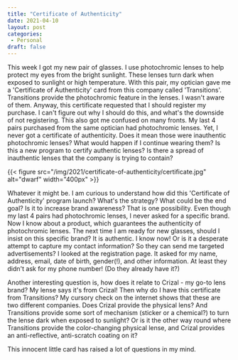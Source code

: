```yaml
---
title: "Certificate of Authenticity"
date: 2021-04-10
layout: post
categories:
 - Personal
draft: false
---
```

This week I got my new pair of glasses. I use photochromic lenses to help protect my eyes from the bright sunlight. These lenses turn dark when exposed to sunlight or high temperature. With this pair, my optician gave me a 'Certificate of Authenticity' card from this company called 'Transitions'. Transitions provide the photochromic feature in the lenses. I wasn't aware of them. Anyway, this certificate requested that I should register my purchase. I can't figure out why I should do this, and what's the downside of not registering. This also got me confused on many fronts. My last 4 pairs purchased from the same optician had photochromic lenses. Yet, I never got a certificate of authenticity. Does it mean those were inauthentic photochromic lenses? What would happen if I continue wearing them? Is this a new program to certify authentic lenses? Is there a spread of inauthentic lenses that the company is trying to contain? 

{{< figure src="/img/2021/certificate-of-authenticity/certificate.jpg" alt="dwarf" width="400px" >}}

Whatever it might be. I am curious to understand how did this 'Certificate of Authenticity' program launch? What's the strategy? What could be the end goal? Is it to increase brand awareness? That is one possibility. Even though my last 4 pairs had photochromic lenses, I never asked for a specific brand. Now I know about a product, which guarantees the authenticity of photochromic lenses. The next time I am ready for new glasses, should I insist on this specific brand? It is authentic. I know now! Or is it a desperate attempt to capture my contact information? So they can send me targeted advertisements? I looked at the registration page. It asked for my name, address, email, date of birth, gender(!), and other information. At least they didn't ask for my phone number! (Do they already have it?)

Another interesting question is, how does it relate to Crizal - my go-to lens brand? My lense says it's from Crizal! Then why do I have this certificate from Transitions? My cursory check on the internet shows that these are two different companies. Does Crizal provide the physical lens? And Transitions provide some sort of mechanism (sticker or a chemical?) to turn the lense dark when exposed to sunlight? Or is it the other way round where Transitions provide the color-changing physical lense, and Crizal provides an anti-reflective, anti-scratch coating on it?

This innocent little card has raised a lot of questions in my mind. 



